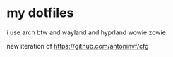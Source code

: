 # my dotfiles

i use arch btw and wayland and hyprland wowie zowie

new iteration of https://github.com/antoninvf/cfg
